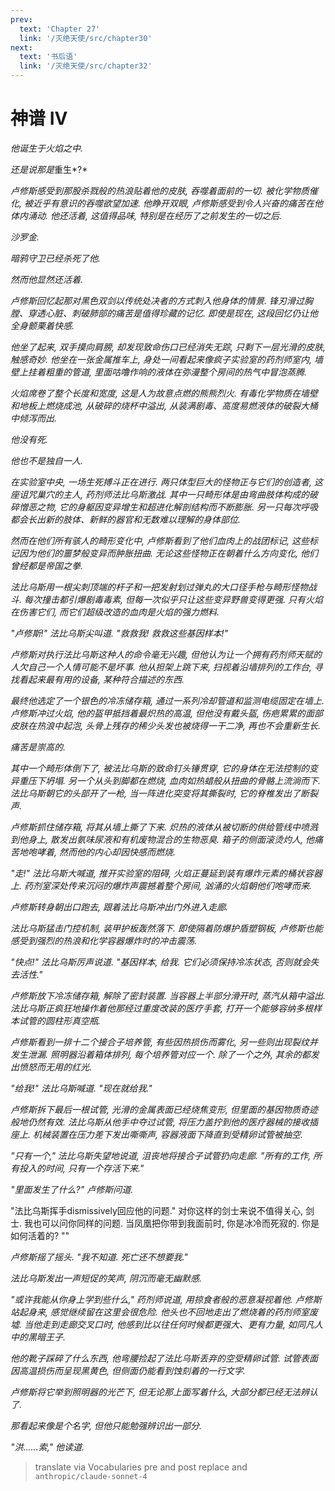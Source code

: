 ```yaml
---
prev:
  text: 'Chapter 27'
  link: '/灭绝天使/src/chapter30'
next:
  text: '书后语'
  link: '/灭绝天使/src/chapter32'
---
```


# 神谱 IV

*他诞生于火焰之中.*

*还是说那是*重生*?*

*卢修斯感受到那股杀戮般的热浪贴着他的皮肤, 吞噬着面前的一切. 被化学物质催化, 被近乎有意识的吞噬欲望加速. 他睁开双眼, 卢修斯感受到令人兴奋的痛苦在他体内涌动. 他还活着, 这值得品味, 特别是在经历了之前发生的一切之后.*

*沙罗金.*

*暗鸦守卫已经杀死了他.*

*然而他显然还活着.*

*卢修斯回忆起那对黑色双剑以传统处决者的方式刺入他身体的情景. 锋刃滑过胸膛、穿透心脏、刺破肺部的痛苦是值得珍藏的记忆. 即使是现在, 这段回忆仍让他全身颤栗着快感.*

*他坐了起来, 双手摸向肩膀, 却发现致命伤口已经消失无踪, 只剩下一层光滑的皮肤, 触感奇妙. 他坐在一张金属推车上, 身处一间看起来像疯子实验室的药剂师室内, 墙壁上挂着粗重的管道, 里面咕噜作响的液体在弥漫整个房间的热气中冒泡蒸腾.*

*火焰席卷了整个长度和宽度, 这是人为故意点燃的熊熊烈火. 有毒化学物质在墙壁和地板上燃烧成池, 从破碎的烧杯中溢出, 从装满剧毒、高度易燃液体的破裂大桶中倾泻而出.*

*他没有死.*

*他也不是独自一人.*

*在实验室中央, 一场生死搏斗正在进行. 两只体型巨大的怪物正与它们的创造者, 这座诅咒巢穴的主人, 药剂师法比乌斯激战. 其中一只畸形体是由弯曲肢体构成的破碎憎恶之物, 它的身躯因变异增生和超进化解剖结构而不断膨胀. 另一只每次呼吸都会长出新的肢体、新鲜的器官和无数难以理解的身体部位.*

*然而在他们所有骇人的畸形变化中, 卢修斯看到了他们血肉上的战团标记, 这些标记因为他们的噩梦般变异而肿胀扭曲. 无论这些怪物正在朝着什么方向变化, 他们曾经都是帝国之拳.*

*法比乌斯用一根尖刺顶端的杆子和一把发射划过弹丸的大口径手枪与畸形怪物战斗. 每次撞击都引爆剧毒毒素, 但每一次似乎只让这些变异野兽变得更强. 只有火焰在伤害它们, 而它们超级改造的血肉是火焰的强力燃料.*

*"卢修斯!" 法比乌斯尖叫道. "救救我! 救救这些基因样本!"*

*卢修斯对执行法比乌斯这种人的命令毫无兴趣, 但他认为让一个拥有药剂师天赋的人欠自己一个人情可能不是坏事. 他从担架上跳下来, 扫视着沿墙排列的工作台, 寻找看起来最有用的设备, 某种符合描述的东西.*

*最终他选定了一个银色的冷冻储存箱, 通过一系列冷却管道和监测电缆固定在墙上. 卢修斯冲过火焰, 他的盔甲抵挡着最炽热的高温, 但他没有戴头盔, 伤疤累累的面部皮肤在热浪中起泡, 头骨上残存的稀少头发也被烧得一干二净, 再也不会重新生长.*

*痛苦是崇高的.*

*其中一个畸形体倒下了, 被法比乌斯的致命钉头锤贯穿, 它的身体在无法控制的变异重压下坍塌. 另一个从头到脚都在燃烧, 血肉如热蜡般从扭曲的骨骼上流淌而下. 法比乌斯朝它的头部开了一枪, 当一阵进化突变将其撕裂时, 它的脊椎发出了断裂声.*

*卢修斯抓住储存箱, 将其从墙上撕了下来. 炽热的液体从被切断的供给管线中喷溅到他身上, 散发出氨味尿液和有机废物混合的生物恶臭. 箱子的侧面滚烫灼人, 他痛苦地咆哮着, 然而他的内心却因快感而燃烧.*

*"走!" 法比乌斯大喊道, 推开实验室的阻碍, 火焰正蔓延到装有爆炸元素的桶状容器上. 药剂室深处传来沉闷的爆炸声震撼着整个房间, 汹涌的火焰朝他们咆哮而来.*

*卢修斯转身朝出口跑去, 跟着法比乌斯冲出门外进入走廊.*

*法比乌斯猛击门控机制, 装甲护板轰然落下. 即使隔着防爆护盾塑钢板, 卢修斯也能感受到强烈的热浪和化学容器爆炸时的冲击震荡.*

*"快点!" 法比乌斯厉声说道. "基因样本, 给我. 它们必须保持冷冻状态, 否则就会失去活性."*

*卢修斯放下冷冻储存箱, 解除了密封装置. 当容器上半部分滑开时, 蒸汽从箱中溢出. 法比乌斯正疯狂地操作着他那经过重度改装的医疗手套, 打开一个能够容纳多根样本试管的圆柱形真空瓶.*

*卢修斯看到一排十二个接合子培养管, 有些因热损伤而雾化, 另一些则出现裂纹并发生泄漏. 照明器沿着箱体排列, 每个培养管对应一个. 除了一个之外, 其余的都发出愤怒而无用的红光.*

*"给我!" 法比乌斯喊道. "现在就给我."*

*卢修斯拆下最后一根试管, 光滑的金属表面已经烧焦变形, 但里面的基因物质奇迹般地仍然有效. 法比乌斯从他手中夺过试管, 将压力盖拧到他的医疗器械的接收插座上. 机械装置在压力差下发出嘶嘶声, 容器液面下降直到受精卵试管被抽空.*

*"只有一个," 法比乌斯失望地说道, 沮丧地将接合子试管扔向走廊. "所有的工作, 所有投入的时间, 只有一个存活下来."*

*"里面发生了什么?" 卢修斯问道.*

"法比乌斯挥手dismissively回应他的问题." 对你这样的剑士来说不值得关心, 剑士. 我也可以问你同样的问题. 当凤凰把你带到我面前时, 你是冰冷而死寂的. 你是如何活着的? ""

*卢修斯摇了摇头. "我不知道. 死亡还不想要我."*

*法比乌斯发出一声短促的笑声, 阴沉而毫无幽默感.*

*"或许我能从你身上学到些什么," 药剂师说道, 用掠食者般的恶意凝视着他. 卢修斯站起身来, 感觉继续留在这里会很危险. 他头也不回地走出了燃烧着的药剂师室废墟. 当他走到走廊交叉口时, 他感到比以往任何时候都更强大、更有力量, 如同凡人中的黑暗王子.*

*他的靴子踩碎了什么东西, 他弯腰捡起了法比乌斯丢弃的空受精卵试管. 试管表面因高温损伤而呈现黑黄色, 但侧面仍能看到蚀刻着的一行文字.*

*卢修斯将它举到照明器的光芒下, 但无论那上面写着什么, 大部分都已经无法辨认了.*

*那看起来像是个名字, 但他只能勉强辨识出一部分.*

*"洪……索," 他读道.*

> translate via Vocabularies pre and post replace and `anthropic/claude-sonnet-4`
